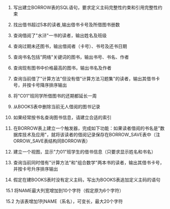 1. 写出建立BORROW表的SQL语句，要求定义主码完整性约束和引用完整性约束


2. 找出借书超过5本的读者,输出借书卡号及所借图书册数

3. 查询借阅了"水浒"一书的读者，输出姓名及班级


4. 查询过期未还图书，输出借阅者（卡号）、书号及还书日期


5. 查询书名包括"网络"关键词的图书，输出书号、书名、作者

6. 查询现有图书中价格最高的图书，输出书名及作者


7. 查询当前借了"计算方法"但没有借"计算方法习题集"的读者，输出其借书卡号，并按卡号降序排序输出


8. 将"C01"班同学所借图书的还期都延长一周


9. 从BOOKS表中删除当前无人借阅的图书记录


10. 如果经常按书名查询图书信息，请建立合适的索引


11. 在BORROW表上建立一个触发器，完成如下功能：如果读者借阅的书名是"数据库技术及应用"，就将该读者的借阅记录保存在BORROW_SAVE表中（注ORROW_SAVE表结构同BORROW表）


12. 建立一个视图，显示"力01"班学生的借书信息（只要求显示姓名和书名）

13. 查询当前同时借有"计算方法"和"组合数学"两本书的读者，输出其借书卡号，并按卡号升序排序输出


14. 假定在建BOOKS表时没有定义主码，写出为BOOKS表追加定义主码的语句


15.1 将NAME最大列宽增加到10个字符（假定原为6个字符）


15.2 为该表增加1列NAME（系名），可变长，最大20个字符